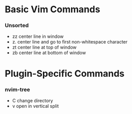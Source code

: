 # Basic Vim Commands

### Unsorted
- zz              center line in window
- z.              center line and go to first non-whitespace character 
- zt              center line at top of window
- zb              center line at bottom of window

# Plugin-Specific Commands

### nvim-tree
- C               change directory
- v               open in vertical split 
